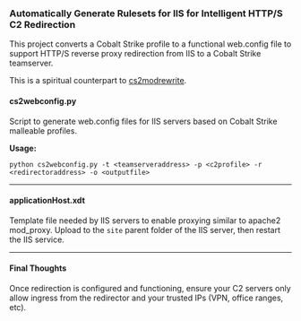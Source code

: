 ### Automatically Generate Rulesets for IIS for Intelligent HTTP/S C2 Redirection
This project converts a Cobalt Strike profile to a functional web.config file to support HTTP/S reverse proxy redirection from IIS to a Cobalt Strike teamserver.  

This is a spiritual counterpart to [cs2modrewrite](https://github.com/threatexpress/cs2modrewrite).


#### cs2webconfig.py
Script to generate web.config files for IIS servers based on Cobalt Strike malleable profiles.  

**Usage:**

`python cs2webconfig.py -t <teamserveraddress> -p <c2profile> -r <redirectoraddress> -o <outputfile>`  


---------------------------------------------------
#### applicationHost.xdt  
Template file needed by IIS servers to enable proxying similar to apache2 mod_proxy. Upload to the `site` parent folder of the IIS server, then restart the IIS service.  


---------------------------------------------------
#### Final Thoughts

Once redirection is configured and functioning, ensure your C2 servers only allow ingress from the redirector and your trusted IPs (VPN, office ranges, etc).  
